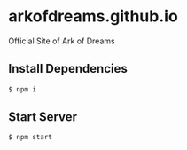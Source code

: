 # arkofdreams.github.io

Official Site of Ark of Dreams

## Install Dependencies

```bash
$ npm i
```

## Start Server

```
$ npm start
```